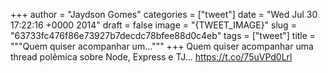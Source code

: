
+++
author = "Jaydson Gomes"
categories = ["tweet"]
date = "Wed Jul 30 17:22:16 +0000 2014"
draft = false
image = "{TWEET_IMAGE}"
slug = "63733fc476f86e73927b7decdc78bfee88d0c4eb"
tags = ["tweet"]
title = """Quem quiser acompanhar um..."""
+++
Quem quiser acompanhar uma thread polêmica sobre Node, Express e TJ... https://t.co/75uVPd0Lrl
